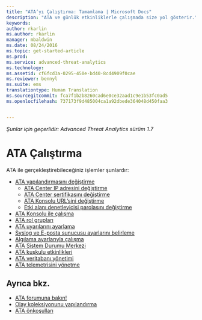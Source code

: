 ```yaml
---
title: "ATA’yı Çalıştırma: Tamamlama | Microsoft Docs"
description: "ATA ve günlük etkinliklerle çalışmada size yol gösterir."
keywords: 
author: rkarlin
ms.author: rkarlin
manager: mbaldwin
ms.date: 08/24/2016
ms.topic: get-started-article
ms.prod: 
ms.service: advanced-threat-analytics
ms.technology: 
ms.assetid: cf6fcd3a-0295-450e-bd40-8cd4909f0cae
ms.reviewer: bennyl
ms.suite: ems
translationtype: Human Translation
ms.sourcegitcommit: fca7f1b2b8260cad6e0ce32aad1c9e1b53fc0ad5
ms.openlocfilehash: 737173f9d485004ca1a92dbede364048d450faa3


---
```


*Şunlar için geçerlidir: Advanced Threat Analytics sürüm 1.7*



# <a name="operate-ata"></a>ATA Çalıştırma

ATA ile gerçekleştirebileceğiniz işlemler şunlardır:

- [ATA yapılandırmasını değiştirme](modifying-ata-configuration.md)
  - [ATA Center IP adresini değiştirme](modifying-ata-config-centerip.md)
  - [ATA Center sertifikasını değiştirme](modifying-ata-config-centercert.md)
  - [ATA Konsolu URL’sini değiştirme](modifying-ata-config-consoleurl.md)
  - [Etki alanı denetleyicisi parolasını değiştirme](modifying-ata-config-dcpassword.md)
- [ATA Konsolu ile çalışma](working-with-ata-console.md)
- [ATA rol grupları](ata-role-groups.md)
- [ATA uyarılarını ayarlama](setting-ata-alerts.md)
- [Syslog ve E-posta sunucusu ayarlarını belirleme](setting-syslog-email-server-settings.md)
- [Algılama ayarlarıyla çalışma](working-with-detection-settings.md)
- [ATA Sistem Durumu Merkezi](ata-health-center.md)
- [ATA kuşkulu etkinlikleri](working-with-suspicious-activities.md)
- [ATA veritabanı yönetimi](ata-database-management.md)
- [ATA telemetrisini yönetme](manage-telemetry-settings.md)


## <a name="see-also"></a>Ayrıca bkz.

- [ATA forumuna bakın!](https://aka.ms/ata-forum)
- [Olay koleksiyonunu yapılandırma](configure-event-collection.md)
- [ATA önkoşulları](/advanced-threat-analytics/plan-design/ata-prerequisites)




<!--HONumber=Nov16_HO3-->


